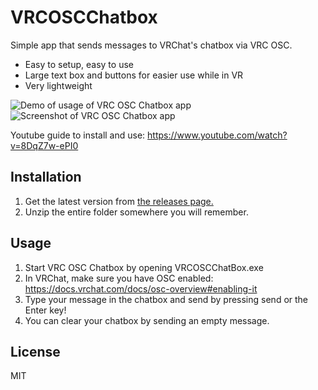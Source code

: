 # VRCOSCChatbox
Simple app that sends messages to VRChat's chatbox via VRC OSC.

- Easy to setup, easy to use
- Large text box and buttons for easier use while in VR
- Very lightweight

![Demo of usage of VRC OSC Chatbox app](https://i.giphy.com/media/GNrrJ0wm3uWhIjuaFP/giphy.webp)
![Screenshot of VRC OSC Chatbox app](https://i.imgur.com/6I02o6G.png)

Youtube guide to install and use: https://www.youtube.com/watch?v=8DqZ7w-ePI0

## Installation
1. Get the latest version from [the releases page.](https://github.com/dbqt/VRCOSCChatbox/releases)
2. Unzip the entire folder somewhere you will remember.

## Usage
1. Start VRC OSC Chatbox by opening VRCOSCChatBox.exe
2. In VRChat, make sure you have OSC enabled: https://docs.vrchat.com/docs/osc-overview#enabling-it 
3. Type your message in the chatbox and send by pressing send or the Enter key!
4. You can clear your chatbox by sending an empty message.

## License
MIT
